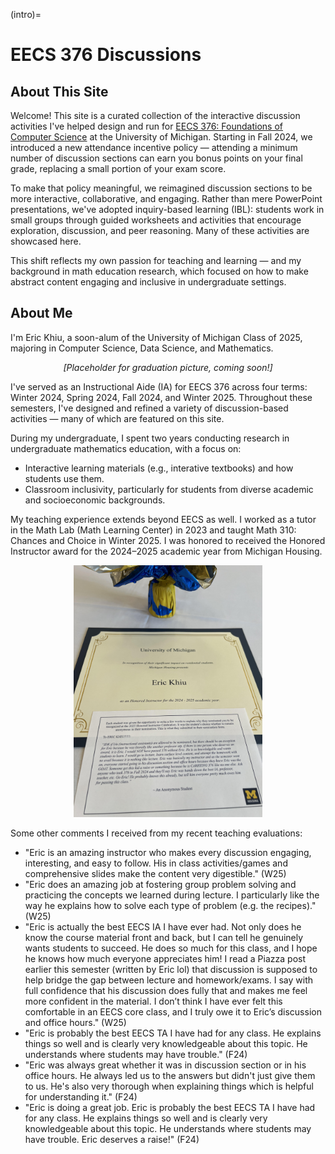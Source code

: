 (intro)=
# EECS 376 Discussions

## About This Site

Welcome! This site is a curated collection of the interactive discussion activities I've helped design and run for [EECS 376: Foundations of Computer Science](https://eecs376.org/) at the University of Michigan. Starting in Fall 2024, we introduced a new attendance incentive policy — attending a minimum number of discussion sections can earn you bonus points on your final grade, replacing a small portion of your exam score.

To make that policy meaningful, we reimagined discussion sections to be more interactive, collaborative, and engaging. Rather than mere PowerPoint presentations, we've adopted inquiry-based learning (IBL): students work in small groups through guided worksheets and activities that encourage exploration, discussion, and peer reasoning. Many of these activities are showcased here.

This shift reflects my own passion for teaching and learning — and my background in math education research, which focused on how to make abstract content engaging and inclusive in undergraduate settings.

## About Me

I'm Eric Khiu, a soon-alum of the University of Michigan Class of 2025, majoring in Computer Science, Data Science, and Mathematics.

<center><em>[Placeholder for graduation picture, coming soon!]</em></center>

I've served as an Instructional Aide (IA) for EECS 376 across four terms: Winter 2024, Spring 2024, Fall 2024, and Winter 2025. Throughout these semesters, I've designed and refined a variety of discussion-based activities — many of which are featured on this site.

During my undergraduate, I spent two years conducting research in undergraduate mathematics education, with a focus on:
- Interactive learning materials (e.g., interative textbooks) and how students use them.
- Classroom inclusivity, particularly for students from diverse academic and socioeconomic backgrounds.

My teaching experience extends beyond EECS as well. I worked as a tutor in the Math Lab (Math Learning Center) in 2023 and taught Math 310: Chances and Choice in Winter 2025. I was honored to received the Honored Instructor award for the 2024–2025 academic year from Michigan Housing.

<p align="center">
    <img src="figures/honored-instructor.jpg" alt="Honored Instructor Certificate" style="width:60%; filter: none;">
</p>

Some other comments I received from my recent teaching evaluations:
- "Eric is an amazing instructor who makes every discussion engaging, interesting, and easy to follow. His in class activities/games and comprehensive slides make the content very digestible." (W25)
- "Eric does an amazing job at fostering group problem solving and practicing the concepts we learned during lecture. I particularly like the way he explains how to solve each type of problem (e.g. the recipes)." (W25)
- "Eric is actually the best EECS IA I have ever had. Not only does he know the course material front and back, but I can tell he genuinely wants students to succeed. He does so much for this class, and I hope he knows how much everyone appreciates him! I read a Piazza post earlier this semester (written by Eric lol) that discussion is supposed to help bridge the gap between lecture and homework/exams. I say with full confidence that his discussion does fully that and makes me feel more confident in the material. I don’t think I have ever felt this comfortable in an EECS core class, and I truly owe it to Eric’s discussion and office hours." (W25)
- "Eric is probably the best EECS TA I have had for any class. He explains things so well and is clearly very knowledgeable about this topic. He understands where students may have trouble." (F24)
- "Eric was always great whether it was in discussion section or in his office hours. He always led us to the answers but didn't just give them to us. He's also very thorough when explaining things which is helpful for understanding it." (F24)
- "Eric is doing a great job. Eric is probably the best EECS TA I have had for any class. He explains things so well and is clearly very knowledgeable about this topic. He understands where students may have trouble. Eric deserves a raise!" (F24)
